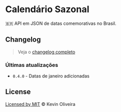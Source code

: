 # Calendário Sazonal
:brazil: API em JSON de datas comemorativas no Brasil.

## Changelog

> Veja o [changelog completo](/CHANGELOG.md)

### Últimas atualizações

* `0.4.0` - Datas de janeiro adicionadas

## License
[Licensed by MIT](/LICENSE) &copy; Kevin Oliveira

